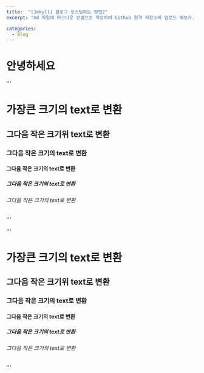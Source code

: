 ```yaml
---
title:  "[Jekyll] 블로그 포스팅하는 방법2"
excerpt: "md 파일에 마크다운 문법으로 작성하여 Github 원격 저장소에 업로드 해보자. 에디터는 Visual Studio code 사용! 로컬 서버에서 확인도 해보자. "

categories:
  - Blog
---
```


# 안녕하세요 

''' 
# 가장큰 크기의 text로 변환
## 그다음 작은 크기위 text로 변환
### 그다음 작은 크기의 text로 변환
#### 그다음 작은 크기의 text로 변환
##### 그다음 작은 크기의 text로 변환
###### 그다음 작은 크기의 text로 변환 
''' 


''' 
# 가장큰 크기의 text로 변환
## 그다음 작은 크기위 text로 변환
### 그다음 작은 크기의 text로 변환
#### 그다음 작은 크기의 text로 변환
##### 그다음 작은 크기의 text로 변환
###### 그다음 작은 크기의 text로 변환 
''' 
